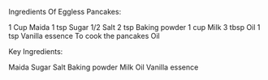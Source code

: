 Ingredients Of Eggless Pancakes:

1 Cup Maida
1 tsp Sugar
1/2 Salt
2 tsp Baking powder
1 cup Milk
3 tbsp Oil
1 tsp Vanilla essence
To cook the pancakes Oil

Key Ingredients: 

Maida
Sugar
Salt
Baking powder
Milk
Oil
Vanilla essence
     